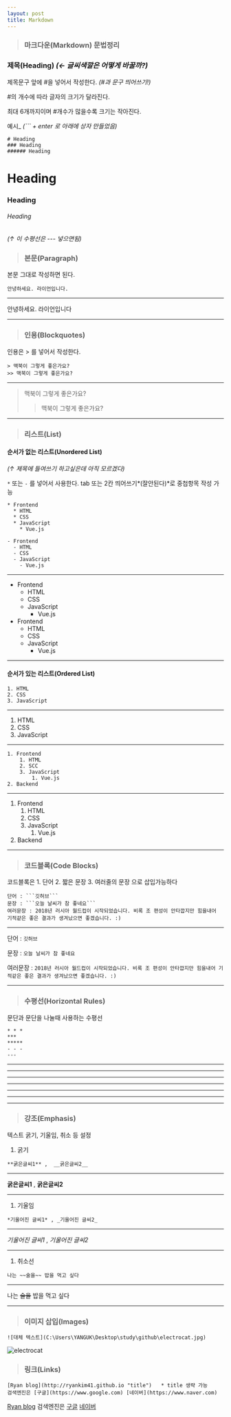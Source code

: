 ```yaml
---
layout: post
title: Markdown
---
```


> ### 마크다운(Markdown) 문법정리

### 제목(Heading)       *(← 글씨색깔은 어떻게 바꿀까?)*

제목문구 앞에 #을 넣어서 작성한다. *(#과 문구 띄어쓰기!)*

#의 개수에 따라 글자의 크기가 달라진다.

최대 6개까지이며 #개수가 많을수록 크기는 작아진다.

예시_ *(``` + enter 로 아래에 상자 만들었음)*

```
# Heading
### Heading
###### Heading
```
# Heading
### Heading
###### Heading



*(↑ 이 수평선은 --- 넣으면됨)*



> ### 본문(Paragraph)

본문 그대로 작성하면 된다.

```
안녕하세요. 라이언입니다.
```

------

안녕하세요. 라이언입니다

------



> ### 인용(Blockquotes)

인용은 > 를 넣어서 작성한다.

```
> 맥북이 그렇게 좋은가요? 
>> 맥북이 그렇게 좋은가요?
```

------

> 맥북이 그렇게 좋은가요?
>
> > 맥북이 그렇게 좋은가요?

------



> ### 리스트(List)

#### 순서가 없는 리스트(Unordered List)

*(↑ 제목에 들여쓰기 하고싶은데 아직 모르겠다)*

```*``` 또는 ```-``` 를 넣어서 사용한다.  tab 또는 2칸 띄어쓰기*(잘안된다)*로 중첩항목 작성 가능

```
* Frontend
  * HTML
  * CSS
  * JavaScript
    * Vue.js
     
- Frontend
  - HTML
  - CSS
  - JavaScript
    - Vue.js
```

------

- Frontend
  - HTML
  - CSS
  - JavaScript
    - Vue.js
- Frontend
  - HTML
  - CSS
  - JavaScript
    - Vue.js

------

#### 순서가 있는 리스트(Ordered List)

```
1. HTML
2. CSS
3. JavaScript
```

------

1. HTML
2. CSS
3. JavaScript

------

```
1. Frontend
	1. HTML
	2. SCC
	3. JavaScript
		1. Vue.js
2. Backend
```

------

1. Frontend
   1. HTML
   2. CSS
   3. JavaScript
      1. Vue.js
2. Backend

------

> ### 코드블록(Code Blocks)

코드블록은 1. 단어 2. 짧은 문장 3. 여러줄의 문장 으로 삽입가능하다

```
단어 : ```깃허브```
문장 : ```오늘 날씨가 참 좋네요```
여러문장 : 2018년 러시아 월드컵이 시작되었습니다. 비록 조 편성이 안타깝지만 힘을내어 기적같은 좋은 결과가 생겨났으면 좋겠습니다. :)
```

------

단어 : ```깃허브```

문장 : ```오늘 날씨가 참 좋네요```

여러문장 : ```2018년 러시아 월드컵이 시작되었습니다. 비록 조 편성이 안타깝지만 힘을내어 기적같은 좋은 결과가 생겨났으면 좋겠습니다. :)  ```

------

> ### 수평선(Horizontal Rules)

문단과 문단을 나눌때 사용하는 수평선

```
* * *
***
*****
- - -
---
```

------

------

------

------

------

------

------

> ### 강조(Emphasis)

텍스트 굵기, 기울임, 취소 등 설정

1. 굵기

```
**굵은글씨1** ,  __굵은글씨2__
```

------

**굵은글씨1**  ,  __굵은글씨2__

------

1. 기울임

```
*기울어진 글씨1* , _기울어진 글씨2_
```

------

*기울어진 글씨1* , _기울어진 글씨2_

------

1. 취소선

```
나는 ~~술을~~ 밥을 먹고 싶다
```

------

나는 ~~술을~~ 밥을 먹고 싶다

------

> ### 이미지 삽입(Images)

```
![대체 텍스트](C:\Users\YANGUK\Desktop\study\github\electrocat.jpg)
```

![electrocat](C:\Users\YANGUK\Desktop\study\github\electrocat.jpg)

> ### 링크(Links)

```
[Ryan blog](http://ryankim41.github.io "title")   * title 생략 가능
검색엔진은 [구글](https://www.google.com) [네이버](https://www.naver.com)
```

[Ryan blog](http://ryankim41.github.io "title")
검색엔진은 [구글](https://www.google.com) [네이버](https://www.naver.com)
